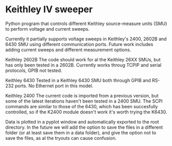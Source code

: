 # Keithley IV sweeper
Python program that controls different Keithley source-measure units (SMU) to perform voltage and current sweeps.

Currently it partially supports voltage sweeps in Keithley's 2400, 2602B and 6430 SMU using different communication ports. Future work includes adding current sweeps and different measurement options.

Keithley 2602B
The code should work for al the Keithley 26XX SMUs, but has only been tested in a 2602B. Currently works throug TCPIP and serial protocols, GPIB not tested.

Keithley 6430
Tested in a Keithley 6430 SMU both through GPIB and RS-232 ports. No Ethernet port in this model.

Keithley 2400
The current code is imported from a previous version, but some of the latest iterations haven't been tested in a 2400 SMU. The SCPI commands are similar to those of the 6430, which has been succesfully controlled, so if the K2400 module doesn't work it's worth trying the K6430.

Data is plotted in a pyplot window and automatically exported to the root directory. In the future we will add the option to save the files in a different folder (or at least save them in a data folder), and give the option not to save the files, as al the tryouts can cause confusion.
